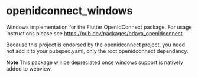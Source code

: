 # openidconnect_windows

Windows implementation for the Flutter OpenIdConnect package. For usage instructions please see https://pub.dev/packages/bdaya_openidconnect.

Because this project is endorsed by the openidconnect project, you need not add it to your pubspec.yaml, only the root openidconnect dependancy.

**Note**
This package will be depreciated once windows support is natively added to webview.
